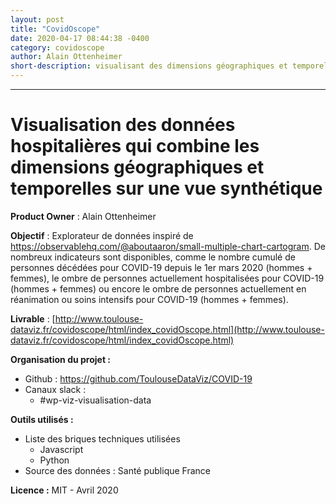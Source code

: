 ```yaml
---
layout: post
title: "CovidOscope"
date: 2020-04-17 08:44:38 -0400 
category: covidoscope
author: Alain Ottenheimer
short-description: visualisant des dimensions géographiques et temporelles
---
```


-----

# Visualisation des données hospitalières qui combine les dimensions géographiques et temporelles sur une vue synthétique

**Product Owner** : Alain Ottenheimer

**Objectif** : Explorateur de données inspiré de https://observablehq.com/@aboutaaron/small-multiple-chart-cartogram.
De nombreux indicateurs sont disponibles, comme le nombre cumulé de personnes décédées pour COVID-19 depuis le 1er mars 2020 (hommes + femmes), le ombre de personnes actuellement hospitalisées pour COVID-19 (hommes + femmes) ou encore le ombre de personnes actuellement en réanimation ou soins intensifs pour COVID-19 (hommes + femmes).

**Livrable** : [http://www.toulouse-dataviz.fr/covidoscope/html/index_covidOscope.html](http://www.toulouse-dataviz.fr/covidoscope/html/index_covidOscope.html)

**Organisation du projet :**

- Github : https://github.com/ToulouseDataViz/COVID-19
- Canaux slack :
    - #wp-viz-visualisation-data

**Outils utilisés :**

- Liste des briques techniques utilisées
    - Javascript
    - Python
- Source des données : Santé publique France

**Licence :** MIT - Avril 2020
